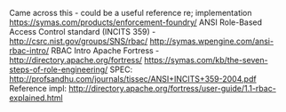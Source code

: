 Came across this - could be a useful reference re; implementation
https://symas.com/products/enforcement-foundry/
ANSI Role-Based Access Control standard (INCITS 359) - http://csrc.nist.gov/groups/SNS/rbac/
http://symas.wpengine.com/ansi-rbac-intro/ RBAC Intro
Apache Fortress - http://directory.apache.org/fortress/
https://symas.com/kb/the-seven-steps-of-role-engineering/
SPEC:
http://profsandhu.com/journals/tissec/ANSI+INCITS+359-2004.pdf
Reference impl:
http://directory.apache.org/fortress/user-guide/1.1-rbac-explained.html
